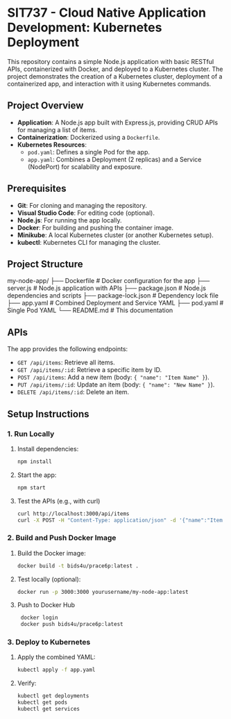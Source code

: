 # SIT737 - Cloud Native Application Development: Kubernetes Deployment

This repository contains a simple Node.js application with basic RESTful APIs, containerized with Docker, and deployed to a Kubernetes cluster. The project demonstrates the creation of a Kubernetes cluster, deployment of a containerized app, and interaction with it using Kubernetes commands.

## Project Overview
- **Application**: A Node.js app built with Express.js, providing CRUD APIs for managing a list of items.
- **Containerization**: Dockerized using a `Dockerfile`.
- **Kubernetes Resources**:
  - `pod.yaml`: Defines a single Pod for the app.
  - `app.yaml`: Combines a Deployment (2 replicas) and a Service (NodePort) for scalability and exposure.

## Prerequisites
- **Git**: For cloning and managing the repository.
- **Visual Studio Code**: For editing code (optional).
- **Node.js**: For running the app locally.
- **Docker**: For building and pushing the container image.
- **Minikube**: A local Kubernetes cluster (or another Kubernetes setup).
- **kubectl**: Kubernetes CLI for managing the cluster.

## Project Structure
my-node-app/
├── Dockerfile         # Docker configuration for the app
├── server.js          # Node.js application with APIs
├── package.json       # Node.js dependencies and scripts
├── package-lock.json  # Dependency lock file
├── app.yaml           # Combined Deployment and Service YAML
├── pod.yaml           # Single Pod YAML
└── README.md          # This documentation

## APIs
The app provides the following endpoints:
- `GET /api/items`: Retrieve all items.
- `GET /api/items/:id`: Retrieve a specific item by ID.
- `POST /api/items`: Add a new item (body: `{ "name": "Item Name" }`).
- `PUT /api/items/:id`: Update an item (body: `{ "name": "New Name" }`).
- `DELETE /api/items/:id`: Delete an item.

## Setup Instructions

### 1. Run Locally
1. Install dependencies:
   ```bash
   npm install
2. Start the app:
    ```bash
    npm start
3. Test the APIs (e.g., with curl)
    ```bash
    curl http://localhost:3000/api/items
    curl -X POST -H "Content-Type: application/json" -d '{"name":"Item 3"}' http://localhost:3000/api/items
### 2. Build and Push Docker Image
1. Build the Docker image:
   ```bash
   docker build -t bids4u/prace6p:latest .
2. Test locally (optional):
   ```bash
   docker run -p 3000:3000 yourusername/my-node-app:latest
3. Push to Docker Hub
   ```bash
    docker login
    docker push bids4u/prace6p:latest
### 3. Deploy to Kubernetes
1. Apply the combined YAML:
   ```bash
   kubectl apply -f app.yaml
2. Verify:
   ```bash
   kubectl get deployments
   kubectl get pods
   kubectl get services
